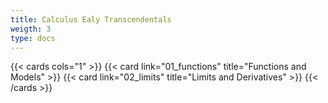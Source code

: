 ```yaml
---
title: Calculus Ealy Transcendentals
weigth: 3
type: docs
---
```


{{< cards cols="1" >}}
{{< card link="01_functions" title="Functions and Models" >}}
{{< card link="02_limits" title="Limits and Derivatives" >}}
{{< /cards >}}
